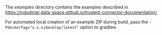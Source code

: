 The _examples_ directory contains the examples described in https://industrial-data-space.github.io/trusted-connector-documentation/

For automated local creation of an example ZIP during build, pass the `-PdockerTag="x.x.x|develop|latest"` option to gradlew.